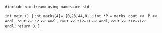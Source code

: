 `#include <iostream>` 
`using namespace std;`

`int main () {`
	`int marks[4]= {0,23,44,8,};`
	`int *P = marks;`
	`cout <<  P << endl;`
	`cout << *P << endl;`
	`cout << *(P+1) << endl;`
	`cout << *(P+2)<< endl;`
	`return 0;`
`}`

